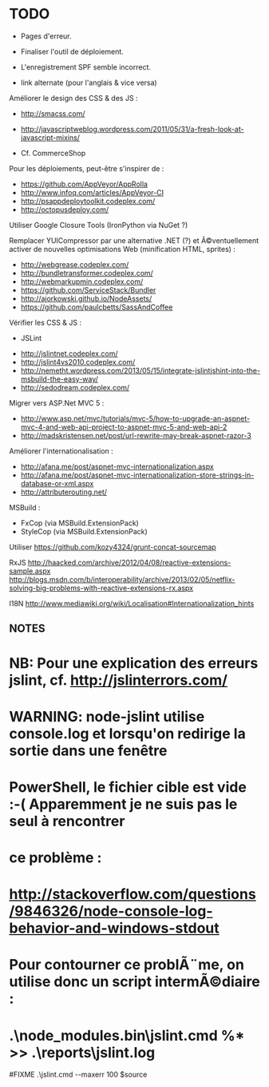 TODO
====

* Pages d'erreur.
* Finaliser l'outil de déploiement.
* L'enregistrement SPF semble incorrect.

* link alternate (pour l'anglais & vice versa)


Améliorer le design des CSS & des JS :
* http://smacss.com/
* http://javascriptweblog.wordpress.com/2011/05/31/a-fresh-look-at-javascript-mixins/

* Cf. CommerceShop

Pour les déploiements, peut-être s'inspirer de :
* https://github.com/AppVeyor/AppRolla
* http://www.infoq.com/articles/AppVeyor-CI
* http://psappdeploytoolkit.codeplex.com/
* http://octopusdeploy.com/

Utiliser Google Closure Tools (IronPython via NuGet ?)

Remplacer YUICompressor par une alternative .NET (?) et Ã©ventuellement activer de nouvelles
optimisations Web (minification HTML, sprites) :
* http://webgrease.codeplex.com/
* http://bundletransformer.codeplex.com/
* http://webmarkupmin.codeplex.com/
* https://github.com/ServiceStack/Bundler
* http://ajorkowski.github.io/NodeAssets/
* https://github.com/paulcbetts/SassAndCoffee

Vérifier les CSS & JS :
* JSLint
- http://jslintnet.codeplex.com/
- http://jslint4vs2010.codeplex.com/
- http://nemetht.wordpress.com/2013/05/15/integrate-jslintjshint-into-the-msbuild-the-easy-way/
- http://sedodream.codeplex.com/

Migrer vers ASP.Net MVC 5 :
* http://www.asp.net/mvc/tutorials/mvc-5/how-to-upgrade-an-aspnet-mvc-4-and-web-api-project-to-aspnet-mvc-5-and-web-api-2
* http://madskristensen.net/post/url-rewrite-may-break-aspnet-razor-3

Améliorer l'internationalisation :
* http://afana.me/post/aspnet-mvc-internationalization.aspx
* http://afana.me/post/aspnet-mvc-internationalization-store-strings-in-database-or-xml.aspx
* http://attributerouting.net/

MSBuild :
* FxCop (via MSBuild.ExtensionPack)
* StyleCop (via MSBuild.ExtensionPack)

Utiliser https://github.com/kozy4324/grunt-concat-sourcemap

RxJS
http://haacked.com/archive/2012/04/08/reactive-extensions-sample.aspx
http://blogs.msdn.com/b/interoperability/archive/2013/02/05/netflix-solving-big-problems-with-reactive-extensions-rx.aspx

I18N
http://www.mediawiki.org/wiki/Localisation#Internationalization_hints

NOTES
-----

# NB: Pour une explication des erreurs jslint, cf. http://jslinterrors.com/

# WARNING: node-jslint utilise console.log et lorsqu'on redirige la sortie dans une fenêtre
# PowerShell, le fichier cible est vide :-( Apparemment je ne suis pas le seul à rencontrer
# ce problème :
#   http://stackoverflow.com/questions/9846326/node-console-log-behavior-and-windows-stdout
# Pour contourner ce problÃ¨me, on utilise donc un script intermÃ©diaire :
# .\node_modules\.bin\jslint.cmd %* >> .\reports\jslint.log

#FIXME .\jslint.cmd --maxerr 100 $source